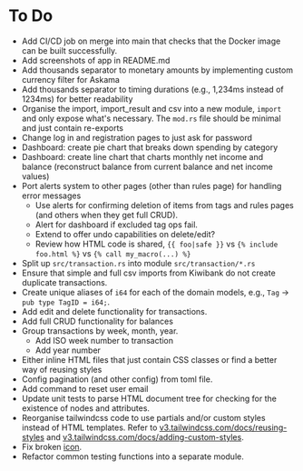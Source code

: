 # To Do

- Add CI/CD job on merge into main that checks that the Docker image can be built successfully.
- Add screenshots of app in README.md
- Add thousands separator to monetary amounts by implementing custom currency filter for Askama
- Add thousands separator to timing durations (e.g., 1,234ms instead of 1234ms) for better readability
- Organise the import, import_result and csv into a new module, `import` and only expose what's necessary. The `mod.rs` file should be minimal and just contain re-exports
- Change log in and registration pages to just ask for password
- Dashboard: create pie chart that breaks down spending by category 
- Dashboard: create line chart that charts monthly net income and balance (reconstruct balance from current balance and net income values)
- Port alerts system to other pages (other than rules page) for handling error messages
  - Use alerts for confirming deletion of items from tags and rules pages (and others when they get full CRUD).
  - Alert for dashboard if excluded tag ops fail.
  - Extend to offer undo capabilities on delete/edit?
  - Review how HTML code is shared, `{{ foo|safe }}` vs `{% include foo.html %}` vs `{% call my_macro(...) %}`
- Split up `src/transaction.rs` into module `src/transaction/*.rs`
- Ensure that simple and full csv imports from Kiwibank do not create duplicate
  transactions.
- Create unique aliases of `i64` for each of the domain models, e.g., `Tag` -> `pub type TagID = i64;`.
- Add edit and delete functionality for transactions.
- Add full CRUD functionality for balances
- Group transactions by week, month, year.
  - Add ISO week number to transaction
  - Add year number
- Either inline HTML files that just contain CSS classes or find a better way of reusing styles
- Config pagination (and other config) from toml file.
- Add command to reset user email
- Update unit tests to parse HTML document tree for checking for the existence
  of nodes and attributes.
- Reorganise tailwindcss code to use partials and/or custom styles instead of
  HTML templates.
  Refer to [v3.tailwindcss.com/docs/reusing-styles](https://v3.tailwindcss.com/docs/reusing-styles) and [v3.tailwindcss.com/docs/adding-custom-styles](https://v3.tailwindcss.com/docs/adding-custom-styles).
- Fix broken [icon](./static/seal.png).
- Refactor common testing functions into a separate module.
